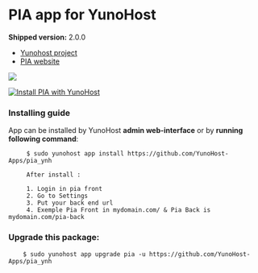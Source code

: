 # PIA app for YunoHost

**Shipped version:** 2.0.0

- [Yunohost project](https://yunohost.org)
- [PIA website](https://www.cnil.fr/fr/outil-pia-telechargez-et-installez-le-logiciel-de-la-cnil)

![](https://raw.githubusercontent.com/LINCnil/pia/master/src/assets/images/pia-auth-logo.png)


[![Install PIA with YunoHost](https://install-app.yunohost.org/install-with-yunohost.png)](https://install-app.yunohost.org/?app=pia)

### Installing guide

 App can be installed by YunoHost **admin web-interface** or by **running following command**:

         $ sudo yunohost app install https://github.com/YunoHost-Apps/pia_ynh
         
         After install :
 
         1. Login in pia front
         2. Go to Settings
         3. Put your back end url
         4. Exemple Pia Front in mydomain.com/ & Pia Back is mydomain.com/pia-back

 
### Upgrade this package:

        $ sudo yunohost app upgrade pia -u https://github.com/YunoHost-Apps/pia_ynh
